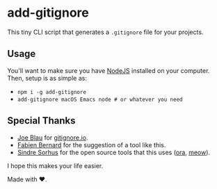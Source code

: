 # add-gitignore

This tiny CLI script that generates a `.gitignore` file for your projects.

## Usage

You'll want to make sure you have [NodeJS](https://nodejs.org/en/) installed on your computer. Then, setup is as simple as:

* `npm i -g add-gitignore`
* `add-gitignore macOS Emacs node # or whatever you need`

## Special Thanks

* [Joe Blau](https://github.com/joeblau) for [gitignore.io](https://gitignore.io).
* [Fabien Bernard](https://www.github.com/fabien0102) for the suggestion of a tool like this.
* [Sindre Sorhus](https://www.github.com/sindresorhus) for the open source tools that this uses ([ora](https://github.com/sindresorhus/ora), [meow](https://github.com/sindresorhus/meow)).

I hope this makes your life easier.

Made with ❤️.
